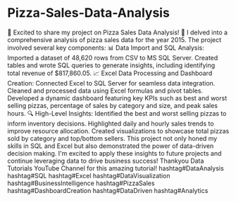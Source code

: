 # Pizza-Sales-Data-Analysis
🚀 Excited to share my project on Pizza Sales Data Analysis! 🍕
I delved into a comprehensive analysis of pizza sales data for the year 2015. The project involved several key components:
📊 Data Import and SQL Analysis:
Imported a dataset of 48,620 rows from CSV to MS SQL Server.
Created tables and wrote SQL queries to generate insights, including identifying total revenue of $817,860.05.
📈 Excel Data Processing and Dashboard Creation:
Connected Excel to SQL Server for seamless data integration.
Cleaned and processed data using Excel formulas and pivot tables.
Developed a dynamic dashboard featuring key KPIs such as best and worst selling pizzas, percentage of sales by category and size, and peak sales hours.
🔍 High-Level Insights:
Identified the best and worst selling pizzas to inform inventory decisions.
Highlighted daily and hourly sales trends to improve resource allocation.
Created visualizations to showcase total pizzas sold by category and top/bottom sellers.
This project not only honed my skills in SQL and Excel but also demonstrated the power of data-driven decision making. I'm excited to apply these insights to future projects and continue leveraging data to drive business success!
Thankyou Data Tutorials YouTube Channel for this amazing tutorial!
hashtag#DataAnalysis hashtag#SQL hashtag#Excel hashtag#DataVisualization hashtag#BusinessIntelligence hashtag#PizzaSales hashtag#DashboardCreation hashtag#DataDriven hashtag#Analytics
